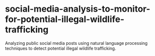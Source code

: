 # social-media-analysis-to-monitor-for-potential-illegal-wildlife-trafficking
Analyzing public social media posts using natural language processing techniques to detect potential illegal wildlife trafficking.
